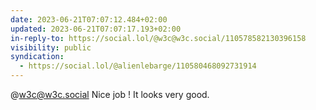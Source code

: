 ```yaml
---
date: 2023-06-21T07:07:12.484+02:00
updated: 2023-06-21T07:07:17.193+02:00
in-reply-to: https://social.lol/@w3c@w3c.social/110578582130396158
visibility: public
syndication:
  - https://social.lol/@alienlebarge/110580468092731914
---
```

@w3c@w3c.social Nice job ! It looks very good.
